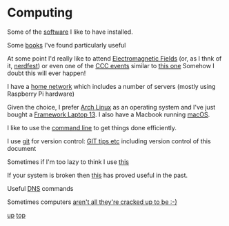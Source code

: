 # Computing

Some of the [software](./software.md) I like to have installed.

Some [books](../books/README.md#computing) I've found particularly useful

At some point I'd really like to attend [Electromagnetic Fields](https://www.emfcamp.org/) (or, as I thnk of it, [nerdfest](https://media.ccc.de/b/conferences/emf/2024)) or even one of the [CCC events](https://events.ccc.de/) similar to [this one](https://events.ccc.de/camp/2023/infos/index.html) Somehow I doubt this will ever happen!

I have a [home network](./trigfa.md) which includes a number of servers (mostly using Raspberry Pi hardware)

Given the choice, I prefer [Arch Linux](../arch_linux/README.md) as an operating system and I've just bought a [Framework Laptop 13](./framework_13.md). I also have a Macbook running [macOS](../macos/README.md).


I like to use the [command line](./command_line.md) to get things done efficiently.

I use [git](https://github.com/GrahamArden) for version control: [GIT tips etc](./GIT.md) including version control of this document

Sometimes if I'm too lazy to think I use [this](https://chat.openai.com)

If your system is broken then [this](https://www.system-rescue.org/) has proved useful in the past.

Useful [DNS](./DNS_cheatsheet.md) commands

Sometimes computers [aren't all they're cracked up to be :-)](https://postofficeinquiry.dracos.co.uk/)

[up](README.md)
[top](../README.md)
